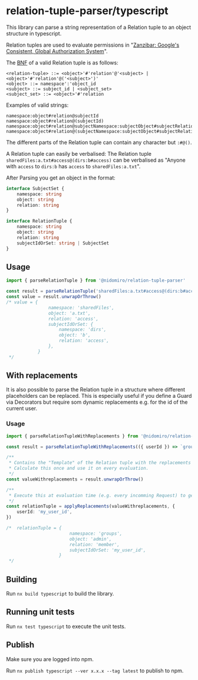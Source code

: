 # relation-tuple-parser/typescript

This library can parse a string representation of a Relation tuple to an object structure in typescript.

Relation tuples are used to evaluate permissions in "[Zanzibar: Google's Consistent, Global Authorization System](https://research.google/pubs/pub48190/)".

The [BNF](https://en.wikipedia.org/wiki/Backus%E2%80%93Naur_form) of a valid Relation tuple is as follows:

```BNF
<relation-tuple> ::= <object>'#'relation'@'<subject> | <object>'#'relation'@('<subject>')'
<object> ::= namespace':'object_id
<subject> ::= subject_id | <subject_set>
<subject_set> ::= <object>'#'relation
```

Examples of valid strings:

```
namespace:object#relation@subjectId
namespace:object#relation@(subjectId)
namespace:object#relation@subjectNamespace:subjectObject#subjectRelation
namespace:object#relation@(subjectNamespace:subjectObject#subjectRelation)
```

The different parts of the Relation tuple can contain any character but `:#@()`.

A Relation tuple can easily be verbalised:
The Relation tuple `sharedFiles:a.txt#access@(dirs:b#access)` can be verbalised as "Anyone with `access` to `dirs:b`
has `access` to `sharedFiles:a.txt`".

After Parsing you get an object in the format:

```ts
interface SubjectSet {
	namespace: string
	object: string
	relation: string
}

interface RelationTuple {
	namespace: string
	object: string
	relation: string
	subjectIdOrSet: string | SubjectSet
}
```

## Usage

```ts
import { parseRelationTuple } from '@nidomiro/relation-tuple-parser'

const result = parseRelationTuple('sharedFiles:a.txt#access@(dirs:b#access)')
const value = result.unwrapOrThrow()
/* value = {
				namespace: 'sharedFiles',
				object: 'a.txt',
				relation: 'access',
				subjectIdOrSet: {
					namespace: 'dirs',
					object: 'b',
					relation: 'access',
				},
			}
 */
```

## With replacements

It is also possible to parse the Relation tuple in a structure where different placeholders can be replaced.
This is especially useful if you define a Guard via Decorators but require som dynamic replacements e.g. for the id of
the current user.

### Usage

```ts
import { parseRelationTupleWithReplacements } from '@nidomiro/relation-tuple-parser'

const result = parseRelationTupleWithReplacements(({ userId }) => `groups:admin#member@${userId}`)

/**
 * Contains the "Template" of the Relation tuple with the replacements defined above.
 * Calculate this once and use it on every evaluation.
 */
const valueWithreplacements = result.unwrapOrThrow()

/**
 * Execute this at evaluation time (e.g. every incomming Request) to get the actual Relation tuple to evaluate against.
 */
const relationTuple = applyReplacements(valueWithreplacements, {
	userId: 'my_user_id',
})

/*	relationTuple = {
						namespace: 'groups',
						object: 'admin',
						relation: 'member',
						subjectIdOrSet: 'my_user_id',
					}
 */
```

## Building

Run `nx build typescript` to build the library.

## Running unit tests

Run `nx test typescript` to execute the unit tests.

## Publish

Make sure you are logged into npm.

Run `nx publish typescript --ver x.x.x --tag latest` to publish to npm.
